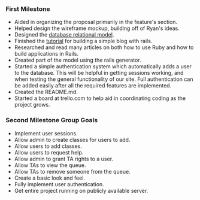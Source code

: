 ### First Milestone

* Aided in organizing the proposal primarily in the feature's section.
* Helped design the wireframe mockup, building off of Ryan's ideas.
* Designed the [database relational model](databaseDesign.pdf).
* Finished the [tutorial](http://guides.rubyonrails.org/getting_started.html) for building a simple blog with rails.
* Researched and read many articles on both how to use Ruby and how to build applications in Rails.
* Created part of the model using the rails generator.
* Started a simple authentication system which automatically adds a user to the database.
  This will be helpful in getting sessions working, and when testing the general functionality of our site.
  Full authentication can be added easily after all the required features are implemented.
* Created the README.md.
* Started a board at trello.com to help aid in coordinating coding as the project grows.

### Second Milestone Group Goals

* Implement user sessions.
* Allow admin to create classes for users to add.
* Allow users to add classes.
* Allow users to request help.
* Allow admin to grant TA rights to a user.
* Allow TAs to view the queue.
* Allow TAs to remove someone from the queue.
* Create a basic look and feel.
* Fully implement user authentication.
* Get entire project running on publicly available server.
